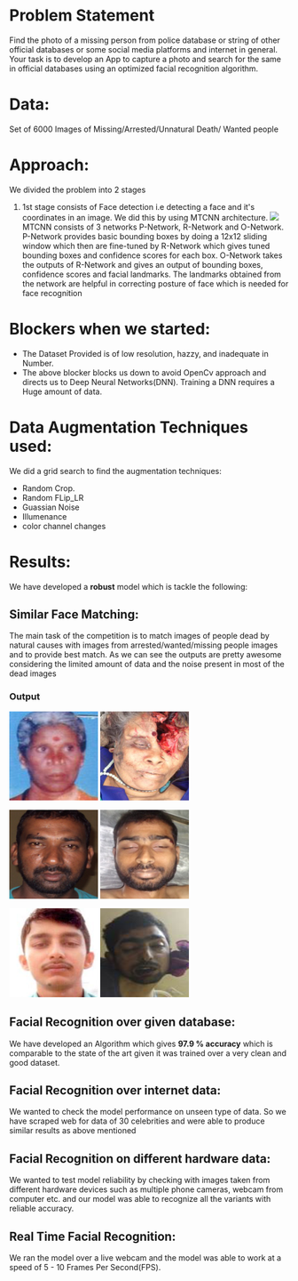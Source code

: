 # Problem Statement

Find the photo of a missing person from police database or string of other official databases or some social media platforms and internet in general. Your task is to develop an App to capture a photo and search for the same in official databases using an optimized facial recognition algorithm.

# Data:

Set of 6000 Images of Missing/Arrested/Unnatural Death/ Wanted people

# Approach:

We divided the problem into 2 stages
1. 1st stage consists of Face detection i.e detecting a face and it's coordinates in an image. We did this by using MTCNN architecture.
![](https://miro.medium.com/max/2506/1*ICM3jnRB1unY6G5ZRGorfg.png)
MTCNN consists of 3 networks P-Network, R-Network and O-Network. P-Network provides basic bounding boxes by doing a 12x12 sliding window which then are fine-tuned by R-Network which gives tuned bounding boxes and confidence scores for each box. O-Network takes the outputs of R-Network and gives an output of bounding boxes, confidence scores and facial landmarks. 
The landmarks obtained from the network are helpful in correcting posture of face which is needed for face recognition

# Blockers when we started:

*  The Dataset Provided is of low resolution, hazzy, and inadequate in Number. 
*  The above blocker blocks us down to avoid OpenCv approach and directs us to Deep Neural Networks(DNN). Training a DNN requires a Huge amount of data. 

# Data Augmentation Techniques used:

We did a grid search to find the augmentation techniques:
* Random Crop.
* Random FLip_LR
* Guassian Noise
* Illumenance
* color channel changes

# Results:

We have developed a **robust** model which is tackle the following:

## Similar Face Matching:

The main task of the competition is to match images of people dead by natural causes with images from arrested/wanted/missing people images and to provide best match. As we can see the outputs are pretty awesome considering the limited amount of data and the noise present in most of the dead images

### Output
![Similar Match - 844](Results_Images/Similarity_Matching/844.png)
![Similar Match - 844](Results_Images/Similarity_Matching/844_t.png)

![Similar Match - 848](Results_Images/Similarity_Matching/848.png)
![Similar Match - 848](Results_Images/Similarity_Matching/848_t.png)

![Similar Match - 1076](Results_Images/Similarity_Matching/1076.png)
![Similar Match - 1076](Results_Images/Similarity_Matching/1076_t.png)

## Facial Recognition over given database:

We have developed an Algorithm which gives **97.9 % accuracy**  which is comparable to the state of the art given it was trained over a very clean and good dataset. 

## Facial Recognition over internet data:

We wanted to check the model performance on unseen type of data. So we have scraped web for data of 30 celebrities and were able to produce similar results as above mentioned

## Facial Recognition on different hardware data:

We wanted to test model reliability by checking with images taken from different hardware devices such as multiple phone cameras, webcam from computer etc. and our model was able to recognize all the variants with reliable accuracy.

## Real Time Facial Recognition:

We ran the model over a live webcam and the model was able to work at a speed of 5 - 10 Frames Per Second(FPS).
